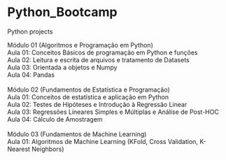 # Python_Bootcamp
Python projects 

Módulo 01 (Algoritmos e Programação em Python)<br>
Aula 01: Conceitos Básicos de programação em Python e funções<br>
Aula 02: Leitura e escrita de arquivos e tratamento de Datasets<br>
Aula 03: Orientada a objetos e Numpy<br>
Aula 04: Pandas<br>
<br>
Módulo 02 (Fundamentos de Estatística e Programação)<br>
Aula 01: Conceitos de estatística e aplicação em Python<br>
Aula 02: Testes de Hipóteses e Introdução à Regressão Linear<br>
Aula 03: Regressões Lineares Simples e Múltiplas e Análise de Post-HOC<br>
Aula 04: Cálculo de Amostragem<br>
<br>
Módulo 03 (Fundamentos de Machine Learning)<br>
Aula 01: Algoritmos de Machine Learning (KFold, Cross Validation, K-Nearest Neighbors)<br>
